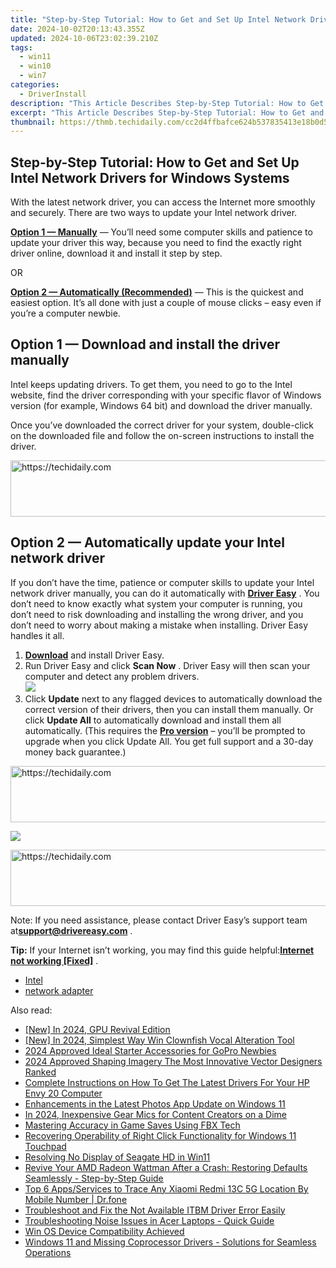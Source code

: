 ```yaml
---
title: "Step-by-Step Tutorial: How to Get and Set Up Intel Network Drivers for Windows Systems"
date: 2024-10-02T20:13:43.355Z
updated: 2024-10-06T23:02:39.210Z
tags:
  - win11
  - win10
  - win7
categories:
  - DriverInstall
description: "This Article Describes Step-by-Step Tutorial: How to Get and Set Up Intel Network Drivers for Windows Systems"
excerpt: "This Article Describes Step-by-Step Tutorial: How to Get and Set Up Intel Network Drivers for Windows Systems"
thumbnail: https://thmb.techidaily.com/cc2d4ffbafce624b537835413e18b0d5bee03ddebe9cf76be61f42eab18cd22c.jpg
---
```


## Step-by-Step Tutorial: How to Get and Set Up Intel Network Drivers for Windows Systems

With the latest network driver, you can access the Internet more smoothly and securely. There are two ways to update your Intel network driver. 

[**Option 1 — Manually**](https://tools.techidaily.com/drivereasy/download/) — You’ll need some computer skills and patience to update your driver this way, because you need to find the exactly right driver online, download it and install it step by step.

OR

[**Option 2 — Automatically (Recommended)**](https://www.drivereasy.com/knowledge/intel-network-drivers-download-and-install-for-windows-easily/#o2) — This is the quickest and easiest option. It’s all done with just a couple of mouse clicks – easy even if you’re a computer newbie.

##  Option 1 — Download and install the driver manually

 Intel keeps updating drivers. To get them, you need to go to the Intel website, find the driver corresponding with your specific flavor of Windows version (for example, Windows 64 bit) and download the driver manually.

 Once you’ve downloaded the correct driver for your system, double-click on the downloaded file and follow the on-screen instructions to install the driver.

<!-- affiliate ads begin -->
<a href="https://imp.i357552.net/c/5597632/1001446/11832" target="_top" id="1001446">
  <img src="//a.impactradius-go.com/display-ad/11832-1001446" border="0" alt="https://techidaily.com" width="728" height="90"/>
</a>
<img height="0" width="0" src="https://imp.i357552.net/i/5597632/1001446/11832" style="position:absolute;visibility:hidden;" border="0" />
<!-- affiliate ads end -->

##  Option 2 — Automatically update your Intel network driver

 If you don’t have the time, patience or computer skills to update your Intel network driver manually, you can do it automatically with **[Driver Easy](https://tools.techidaily.com/drivereasy/download/)**  . You don’t need to know exactly what system your computer is running, you don’t need to risk downloading and installing the wrong driver, and you don’t need to worry about making a mistake when installing. Driver Easy handles it all.

1. **[Download](https://tools.techidaily.com/drivereasy/download/)**  and install Driver Easy.
2. Run Driver Easy and click **Scan Now** . Driver Easy will then scan your computer and detect any problem drivers.  
![](https://images.drivereasy.com/wp-content/uploads/2018/11/img_5be2b22c5ea18.jpg)
3. Click **Update** next to any flagged devices to automatically download the correct version of their drivers, then you can install them manually. Or click **Update All** to automatically download and install them all automatically. (This requires the **[Pro version](https://tools.techidaily.com/drivereasy/download/)**  – you’ll be prompted to upgrade when you click Update All. You get full support and a 30-day money back guarantee.)  

<!-- affiliate ads begin -->
<a href="https://laganoo.pxf.io/c/5597632/1528696/16446" target="_top" id="1528696">
  <img src="//a.impactradius-go.com/display-ad/16446-1528696" border="0" alt="https://techidaily.com" width="728" height="90"/>
</a>
<img height="0" width="0" src="https://laganoo.pxf.io/i/5597632/1528696/16446" style="position:absolute;visibility:hidden;" border="0" />
<!-- affiliate ads end -->

![](https://images.drivereasy.com/wp-content/uploads/2018/11/img_5be2b23ca890d.jpg)  
    

<!-- affiliate ads begin -->
<a href="https://appsumo.8odi.net/c/5597632/2037350/7443" target="_top" id="2037350">
  <img src="//a.impactradius-go.com/display-ad/7443-2037350" border="0" alt="https://techidaily.com" width="728" height="90"/>
</a>
<img height="0" width="0" src="https://appsumo.8odi.net/i/5597632/2037350/7443" style="position:absolute;visibility:hidden;" border="0" />
<!-- affiliate ads end -->

 Note: If you need assistance, please contact Driver Easy’s support team at**support@drivereasy.com** .

**Tip:** If your Internet isn’t working, you may find this guide helpful:[**Internet not working \[Fixed\]**](https://tools.techidaily.com/drivereasy/download/) . 

* [Intel](https://tools.techidaily.com/drivereasy/download/)
* [network adapter](https://tools.techidaily.com/drivereasy/download/)

<ins class="adsbygoogle"
     style="display:block"
     data-ad-format="autorelaxed"
     data-ad-client="ca-pub-7571918770474297"
     data-ad-slot="1223367746"></ins>

<ins class="adsbygoogle"
     style="display:block"
     data-ad-client="ca-pub-7571918770474297"
     data-ad-slot="8358498916"
     data-ad-format="auto"
     data-full-width-responsive="true"></ins>

<span class="atpl-alsoreadstyle">Also read:</span>
<div><ul>
<li><a href="https://digital-screen-recording.techidaily.com/new-in-2024-gpu-revival-edition/"><u>[New] In 2024, GPU Revival Edition</u></a></li>
<li><a href="https://article-posts.techidaily.com/new-in-2024-simplest-way-win-clownfish-vocal-alteration-tool/"><u>[New] In 2024, Simplest Way Win Clownfish Vocal Alteration Tool</u></a></li>
<li><a href="https://some-techniques.techidaily.com/2024-approved-ideal-starter-accessories-for-gopro-newbies/"><u>2024 Approved Ideal Starter Accessories for GoPro Newbies</u></a></li>
<li><a href="https://extra-guidance.techidaily.com/2024-approved-shaping-imagery-the-most-innovative-vector-designers-ranked/"><u>2024 Approved Shaping Imagery The Most Innovative Vector Designers Ranked</u></a></li>
<li><a href="https://driver-error.techidaily.com/complete-instructions-on-how-to-get-the-latest-drivers-for-your-hp-envy-20-computer/"><u>Complete Instructions on How To Get The Latest Drivers For Your HP Envy 20 Computer</u></a></li>
<li><a href="https://tech-revival.techidaily.com/enhancements-in-the-latest-photos-app-update-on-windows-11/"><u>Enhancements in the Latest Photos App Update on Windows 11</u></a></li>
<li><a href="https://youtube-data.techidaily.com/24-inexpensive-gear-mics-for-content-creators-on-a-dime/"><u>In 2024, Inexpensive Gear Mics for Content Creators on a Dime</u></a></li>
<li><a href="https://digital-screen-recording.techidaily.com/mastering-accuracy-in-game-saves-using-fbx-tech/"><u>Mastering Accuracy in Game Saves Using FBX Tech</u></a></li>
<li><a href="https://driver-error.techidaily.com/recovering-operability-of-right-click-functionality-for-windows-11-touchpad/"><u>Recovering Operability of Right Click Functionality for Windows 11 Touchpad</u></a></li>
<li><a href="https://driver-error.techidaily.com/resolving-no-display-of-seagate-hd-in-win11/"><u>Resolving No Display of Seagate HD in Win11</u></a></li>
<li><a href="https://driver-error.techidaily.com/revive-your-amd-radeon-wattman-after-a-crash-restoring-defaults-seamlessly-step-by-step-guide/"><u>Revive Your AMD Radeon Wattman After a Crash: Restoring Defaults Seamlessly - Step-by-Step Guide</u></a></li>
<li><a href="https://android-location-track.techidaily.com/top-6-appsservices-to-trace-any-xiaomi-redmi-13c-5g-location-by-mobile-number-drfone-by-drfone-virtual-android/"><u>Top 6 Apps/Services to Trace Any Xiaomi Redmi 13C 5G Location By Mobile Number | Dr.fone</u></a></li>
<li><a href="https://driver-error.techidaily.com/troubleshoot-and-fix-the-not-available-itbm-driver-error-easily/"><u>Troubleshoot and Fix the Not Available ITBM Driver Error Easily</u></a></li>
<li><a href="https://win-howtos.techidaily.com/troubleshooting-noise-issues-in-acer-laptops-quick-guide/"><u>Troubleshooting Noise Issues in Acer Laptops - Quick Guide</u></a></li>
<li><a href="https://driver-error.techidaily.com/win-os-device-compatibility-achieved/"><u>Win OS Device Compatibility Achieved</u></a></li>
<li><a href="https://driver-error.techidaily.com/windows-11-and-missing-coprocessor-drivers-solutions-for-seamless-operations/"><u>Windows 11 and Missing Coprocessor Drivers - Solutions for Seamless Operations</u></a></li>
</ul></div>

